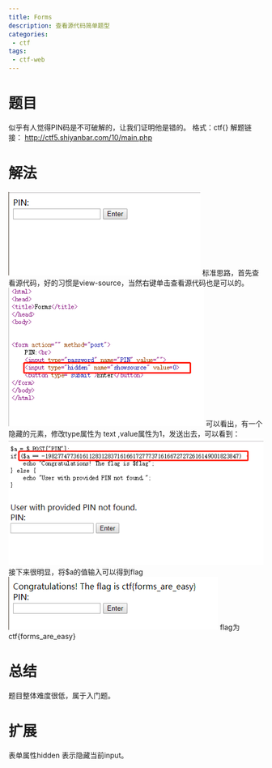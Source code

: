 ```yaml
---
title: Forms
description: 查看源代码简单题型
categories: 
 - ctf
tags:
 - ctf-web
---
```

# 题目
似乎有人觉得PIN码是不可破解的，让我们证明他是错的。
格式：ctf{}
解题链接： http://ctf5.shiyanbar.com/10/main.php
# 解法
![题目](https://github.com/crazypyy/crazypyy.github.io/blob/master/images/ctf-forms/forms1.png?raw=true)
标准思路，首先查看源代码，好的习惯是view-source，当然右键单击查看源代码也是可以的。
![源码](https://github.com/crazypyy/crazypyy.github.io/blob/master/images/ctf-forms/forms2.png?raw=true)
可以看出，有一个隐藏的元素，修改type属性为 text ,value属性为1，发送出去，可以看到：
![pin](https://github.com/crazypyy/crazypyy.github.io/blob/master/images/ctf-forms/forms3.png?raw=true)
接下来很明显，将$a的值输入可以得到flag
![flag](https://github.com/crazypyy/crazypyy.github.io/blob/master/images/ctf-forms/forms4.png?raw=true)
flag为ctf{forms_are_easy}
# 总结
题目整体难度很低，属于入门题。
# 扩展
表单属性hidden 表示隐藏当前input。